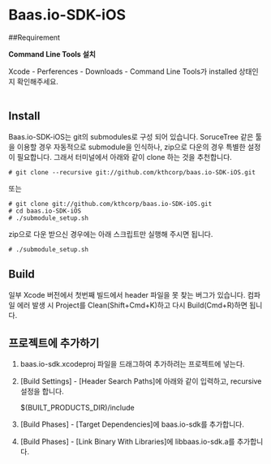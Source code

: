 # Baas.io-SDK-iOS 

##Requirement 

**Command Line Tools 설치**

Xcode - Perferences - Downloads - Command Line Tools가 installed 상태인지 확인해주세요. 
<br>
<br>
## Install
Baas.io-SDK-iOS는 git의 submodules로 구성 되어 있습니다. SoruceTree 같은 툴을 이용할 경우 자동적으로 submodule을 인식하나, zip으로 다운의 경우 특별한 설정이 필요합니다. 그래서 터미널에서 아래와 같이 clone 하는 것을 추천합니다.

	# git clone --recursive git://github.com/kthcorp/baas.io-SDK-iOS.git

또는

	# git clone git://github.com/kthcorp/baas.io-SDK-iOS.git
	# cd baas.io-SDK-iOS
	# ./submodule_setup.sh
zip으로 다운 받으신 경우에는 아래 스크립트만 실행해 주시면 됩니다.

	# ./submodule_setup.sh

## Build
일부 Xcode 버전에서 첫번째 빌드에서 header 파일을 못 찾는 버그가 있습니다. 컴파일 에러 발생 시 Project를 Clean(Shift+Cmd+K)하고 다시 Build(Cmd+R)하면 됩니다.


## 프로젝트에 추가하기
1. baas.io-sdk.xcodeproj 파일을 드래그하여 추가하려는 프로젝트에 넣는다.
2. [Build Settings] - [Header Search Paths]에 아래와 같이 입력하고, recursive 설정을 합니다.
	
	$(BUILT_PRODUCTS_DIR)/include


3. [Build Phases] - [Target Dependencies]에 baas.io-sdk를 추가합니다.
4. [Build Phases] - [Link Binary With Libraries]에 libbaas.io-sdk.a를 추가합니다.
